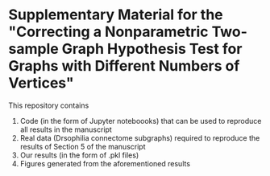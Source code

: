 # Supplementary Material for the "Correcting a Nonparametric Two-sample Graph Hypothesis Test for Graphs with Different Numbers of Vertices"

This repository contains
 1. Code (in the form of Jupyter noteboooks) that can be used to reproduce all results in the manuscript
 2. Real data (Drsophilia connectome subgraphs) required to reproduce the results of Section 5 of the manuscript
 3. Our results (in the form of .pkl files)
 4. Figures generated from the aforementioned results
